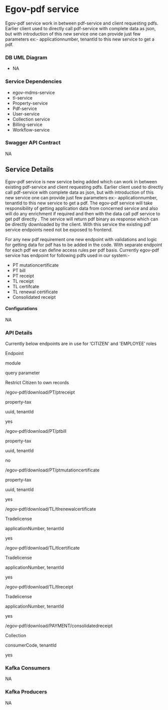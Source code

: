 # Egov-pdf service

Egov-pdf service work in between pdf-service and client requesting pdfs. Earlier client used to directly call pdf-service with complete data as json, but with introduction of this new service one can provide just few parameters ex:- applicationnumber, tenantId to this new service to get a pdf. 
### DB UML Diagram

- NA

### Service Dependencies

- egov-mdms-service
- tl-service
- Property-service
- Pdf-service
- User-service
- Collection service
- Billing-service
- Workflow-service


### Swagger API Contract

NA

## Service Details

Egov-pdf service is new service being added which can work in between existing pdf-service and client requesting pdfs. Earlier client used to directly call pdf-service with complete data as json, but with introduction of this new service one can provide just few parameters ex:- applicationnumber, tenantId to this new service to get a pdf. The egov-pdf service will take responsibility of getting application data from concerned service and also will do any enrichment if required and then with the data call pdf service to get pdf directly . The service will return pdf binary as response which can be directly downloaded by the client. With this service the existing pdf service endpoints need not be exposed to frontend.

For any new pdf requirement one new endpoint with validations and logic for getting data for pdf has to be added in the code. With separate endpoint for each pdf we can define access rules per pdf basis. Currently egov-pdf service has endpoint for following pdfs used in our system:-

- PT mutationcertificate
- PT bill
- PT receipt
- TL receipt
- TL certifcate
- TL renewal certificate
- Consolidated receipt

#### Configurations
NA

### API Details
Currently below endpoints are in use for ‘CITIZEN' and 'EMPLOYEE’ roles

Endpoint

module

query parameter

Restrict Citizen to own records

/egov-pdf/download/PT/ptreceipt

property-tax

uuid, tenantId

yes

/egov-pdf/download/PT/ptbill

property-tax

uuid, tenantId

no

/egov-pdf/download/PT/ptmutationcertificate

property-tax

uuid, tenantId

yes

/egov-pdf/download/TL/tlrenewalcertificate

Tradelicense

applicationNumber, tenantId

yes

/egov-pdf/download/TL/tlcertificate

Tradelicense

applicationNumber, tenantId

yes

/egov-pdf/download/TL/tlreceipt

Tradelicense

applicationNumber, tenantId

yes

/egov-pdf/download/PAYMENT/consolidatedreceipt

Collection

consumerCode, tenantId

yes



### Kafka Consumers
NA

### Kafka Producers
NA
